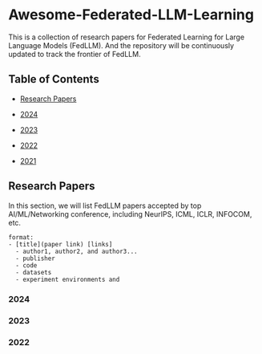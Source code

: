 # Awesome-Federated-LLM-Learning
This is a collection of research papers for Federated Learning for Large Language Models (FedLLM). And the repository will be continuously updated to track the frontier of FedLLM.

## Table of Contents

 - [Research Papers](#item-1)

 - [2024](#item-11)
 - [2023](#item-12)
 - [2022](#item-13)
 - [2021](#item-14)


<a id="item-1"></a>
## Research Papers

In this section, we will list FedLLM papers accepted by top AI/ML/Networking conference, including NeurIPS, ICML, ICLR, INFOCOM, etc.
```
format:
- [title](paper link) [links]
  - author1, author2, and author3...
  - publisher
  - code
  - datasets
  - experiment environments and 
```
<a id="item-11"></a>
### 2024

<a id="item-12"></a>
### 2023

<a id="item-13"></a>
### 2022
